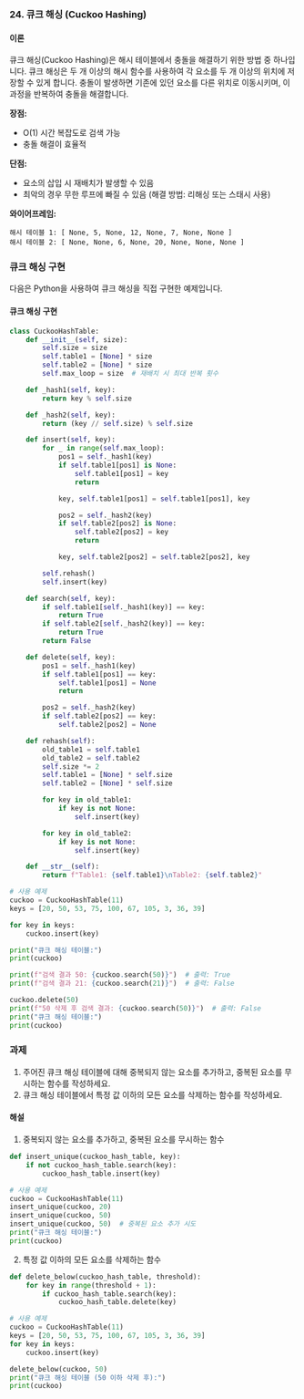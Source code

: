 ### 24. 큐크 해싱 (Cuckoo Hashing)

#### 이론

큐크 해싱(Cuckoo Hashing)은 해시 테이블에서 충돌을 해결하기 위한 방법 중 하나입니다. 큐크 해싱은 두 개 이상의 해시 함수를 사용하여 각 요소를 두 개 이상의 위치에 저장할 수 있게 합니다. 충돌이 발생하면 기존에 있던 요소를 다른 위치로 이동시키며, 이 과정을 반복하여 충돌을 해결합니다.

**장점:**
- O(1) 시간 복잡도로 검색 가능
- 충돌 해결이 효율적

**단점:**
- 요소의 삽입 시 재배치가 발생할 수 있음
- 최악의 경우 무한 루프에 빠질 수 있음 (해결 방법: 리해싱 또는 스태시 사용)

**와이어프레임:**

```
해시 테이블 1: [ None, 5, None, 12, None, 7, None, None ]
해시 테이블 2: [ None, None, 6, None, 20, None, None, None ]
```

### 큐크 해싱 구현

다음은 Python을 사용하여 큐크 해싱을 직접 구현한 예제입니다.

#### 큐크 해싱 구현

```python
class CuckooHashTable:
    def __init__(self, size):
        self.size = size
        self.table1 = [None] * size
        self.table2 = [None] * size
        self.max_loop = size  # 재배치 시 최대 반복 횟수

    def _hash1(self, key):
        return key % self.size

    def _hash2(self, key):
        return (key // self.size) % self.size

    def insert(self, key):
        for _ in range(self.max_loop):
            pos1 = self._hash1(key)
            if self.table1[pos1] is None:
                self.table1[pos1] = key
                return

            key, self.table1[pos1] = self.table1[pos1], key

            pos2 = self._hash2(key)
            if self.table2[pos2] is None:
                self.table2[pos2] = key
                return

            key, self.table2[pos2] = self.table2[pos2], key

        self.rehash()
        self.insert(key)

    def search(self, key):
        if self.table1[self._hash1(key)] == key:
            return True
        if self.table2[self._hash2(key)] == key:
            return True
        return False

    def delete(self, key):
        pos1 = self._hash1(key)
        if self.table1[pos1] == key:
            self.table1[pos1] = None
            return

        pos2 = self._hash2(key)
        if self.table2[pos2] == key:
            self.table2[pos2] = None

    def rehash(self):
        old_table1 = self.table1
        old_table2 = self.table2
        self.size *= 2
        self.table1 = [None] * self.size
        self.table2 = [None] * self.size

        for key in old_table1:
            if key is not None:
                self.insert(key)

        for key in old_table2:
            if key is not None:
                self.insert(key)

    def __str__(self):
        return f"Table1: {self.table1}\nTable2: {self.table2}"

# 사용 예제
cuckoo = CuckooHashTable(11)
keys = [20, 50, 53, 75, 100, 67, 105, 3, 36, 39]

for key in keys:
    cuckoo.insert(key)

print("큐크 해싱 테이블:")
print(cuckoo)

print(f"검색 결과 50: {cuckoo.search(50)}")  # 출력: True
print(f"검색 결과 21: {cuckoo.search(21)}")  # 출력: False

cuckoo.delete(50)
print(f"50 삭제 후 검색 결과: {cuckoo.search(50)}")  # 출력: False
print("큐크 해싱 테이블:")
print(cuckoo)
```

### 과제

1. 주어진 큐크 해싱 테이블에 대해 중복되지 않는 요소를 추가하고, 중복된 요소를 무시하는 함수를 작성하세요.
2. 큐크 해싱 테이블에서 특정 값 이하의 모든 요소를 삭제하는 함수를 작성하세요.

#### 해설

1. 중복되지 않는 요소를 추가하고, 중복된 요소를 무시하는 함수

```python
def insert_unique(cuckoo_hash_table, key):
    if not cuckoo_hash_table.search(key):
        cuckoo_hash_table.insert(key)

# 사용 예제
cuckoo = CuckooHashTable(11)
insert_unique(cuckoo, 20)
insert_unique(cuckoo, 50)
insert_unique(cuckoo, 50)  # 중복된 요소 추가 시도
print("큐크 해싱 테이블:")
print(cuckoo)
```

2. 특정 값 이하의 모든 요소를 삭제하는 함수

```python
def delete_below(cuckoo_hash_table, threshold):
    for key in range(threshold + 1):
        if cuckoo_hash_table.search(key):
            cuckoo_hash_table.delete(key)

# 사용 예제
cuckoo = CuckooHashTable(11)
keys = [20, 50, 53, 75, 100, 67, 105, 3, 36, 39]
for key in keys:
    cuckoo.insert(key)

delete_below(cuckoo, 50)
print("큐크 해싱 테이블 (50 이하 삭제 후):")
print(cuckoo)
```
